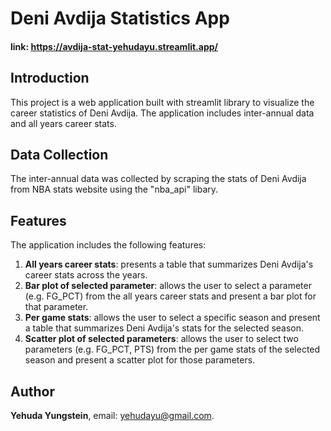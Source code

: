 # Deni Avdija Statistics App

#### **link**: https://avdija-stat-yehudayu.streamlit.app/

## Introduction
This project is a web application built with streamlit library to visualize the career statistics of Deni Avdija. The application includes inter-annual data and all years career stats. 

## Data Collection
The inter-annual data was collected by scraping the stats of Deni Avdija from NBA stats website using the "nba_api" libary.

## Features
The application includes the following features:
1. **All years career stats**: presents a table that summarizes Deni Avdija's career stats across the years.
2. **Bar plot of selected parameter**: allows the user to select a parameter (e.g. FG_PCT) from the all years career stats and present a bar plot for that parameter.
3. **Per game stats**: allows the user to select a specific season and present a table that summarizes Deni Avdija's stats for the selected season.
4. **Scatter plot of selected parameters**: allows the user to select two parameters (e.g. FG_PCT, PTS) from the per game stats of the selected season and present a scatter plot for those parameters.

## Author
**Yehuda Yungstein**, email: yehudayu@gmail.com.


